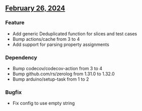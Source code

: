 ## [February 26, 2024]((https://github.com/OpsLevel/opslevel-jq-parser/compare/v2024.1.13...v2024.2.26))
### Feature
* Add generic Deduplicated function for slices and test cases
* Bump actions/cache from 3 to 4
* Add support for parsing property assignments
### Dependency
* Bump codecov/codecov-action from 3 to 4
* Bump github.com/rs/zerolog from 1.31.0 to 1.32.0
* Bump arduino/setup-task from 1 to 2
### Bugfix
* Fix config to use empty string
